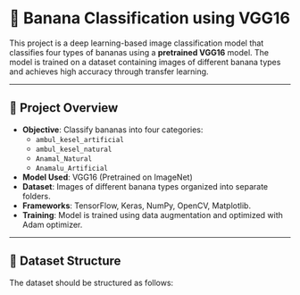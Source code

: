 # 🍌 Banana Classification using VGG16

This project is a deep learning-based image classification model that classifies four types of bananas using a **pretrained VGG16** model. The model is trained on a dataset containing images of different banana types and achieves high accuracy through transfer learning.

---

## 📌 **Project Overview**
- **Objective**: Classify bananas into four categories:
  - `ambul_kesel_artificial`
  - `ambul_kesel_natural`
  - `Anamal_Natural`
  - `Anamalu_Artificial`
- **Model Used**: VGG16 (Pretrained on ImageNet)
- **Dataset**: Images of different banana types organized into separate folders.
- **Frameworks**: TensorFlow, Keras, NumPy, OpenCV, Matplotlib.
- **Training**: Model is trained using data augmentation and optimized with Adam optimizer.

---

## 📁 **Dataset Structure**
The dataset should be structured as follows:
